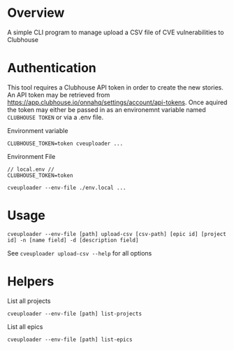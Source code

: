 # Overview
A simple CLI program to manage upload a CSV file of CVE vulnerabilities to Clubhouse

# Authentication
This tool requires a Clubhouse API token in order to create the new stories.  An API token may be retrieved from https://app.clubhouse.io/onnahq/settings/account/api-tokens.
Once aquired the token may either be passed in as an environemnt variable named `CLUBHOUSE TOKEN` or via a .env file.

Environment variable
```
CLUBHOUSE_TOKEN=token cveuploader ...
```

Environment File
```
// local.env //
CLUBHOUSE_TOKEN=token
```
```
cveuploader --env-file ./env.local ...
```

# Usage
```
cveuploader --env-file [path] upload-csv [csv-path] [epic id] [project id] -n [name field] -d [description field]
```

See `cveuploader upload-csv --help` for all options

# Helpers
List all projects
```
cveuploader --env-file [path] list-projects
```

List all epics
```
cveuploader --env-file [path] list-epics
```
